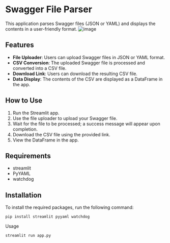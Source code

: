 # Swagger File Parser

This application parses Swagger files (JSON or YAML) and displays the contents in a user-friendly format.
![image](files:screenshot.png)

## Features

- **File Uploader**: Users can upload Swagger files in JSON or YAML format.
- **CSV Conversion**: The uploaded Swagger file is processed and converted into a CSV file.
- **Download Link**: Users can download the resulting CSV file.
- **Data Display**: The contents of the CSV are displayed as a DataFrame in the app.

## How to Use

1. Run the Streamlit app.
2. Use the file uploader to upload your Swagger file.
3. Wait for the file to be processed; a success message will appear upon completion.
4. Download the CSV file using the provided link.
5. View the DataFrame in the app.

## Requirements

- streamlit
- PyYAML
- watchdog

## Installation

To install the required packages, run the following command:

```shell
pip install streamlit pyyaml watchdog
```

Usage
```shell
streamlit run app.py
